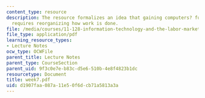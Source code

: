 ```yaml
---
content_type: resource
description: The resource formalizes an idea that gaining computers? full benefits
  requires reorganizing how work is done.
file: /media/courses/11-128-information-technology-and-the-labor-market-spring-2005/d1907faa087a11e50f6dcb71a5813a3a_week7.pdf
file_type: application/pdf
learning_resource_types:
- Lecture Notes
ocw_type: OCWFile
parent_title: Lecture Notes
parent_type: CourseSection
parent_uid: 9f3c0e7e-b83c-d5e6-510b-4e8f4823b1dc
resourcetype: Document
title: week7.pdf
uid: d1907faa-087a-11e5-0f6d-cb71a5813a3a
---
```

